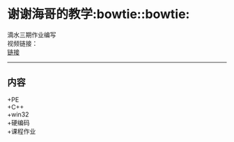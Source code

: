 # 谢谢海哥的教学:bowtie::bowtie:
滴水三期作业编写  
视频链接：  
[链接](https://www.bilibili.com/video/BV1w54y1y7Di)  
***
## 内容  
+PE  
+C++  
+win32  
+硬编码  
+课程作业    
